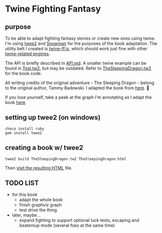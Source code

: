 # Twine Fighting Fantasy

## purpose

To be able to adapt fighting fantasy stories or create new ones using twine. I'm using [twee2](https://dan-q.github.io/twee2/) and [Snowman](https://twinery.org/cookbook/terms/terms_storyformats.html#snowman) for the purposes of the book adaptation. The utility belt I created is [twine-ff.js](twine-ff.js), which should work just fine with other [twine-related engines](http://twinery.org/).

The API is briefly described in [API.md](API.md). A smaller twine example can be found in [Test.tw2](Test.tw2), but may be outdated. Refer to [TheSleepingDragon.tw2](TheSleepingDragon.tw2) for the book code.

All writing credits of the original adventure - The Sleeping Dragon - belong to the original author, Tammy Badowski. I adapted the book from [here](http://www.ffproject.com/download.htm). 🙇‍

If you lose yourself, take a peek at the graph I'm annotating as I adapt the book [here](graph.html).

## setting up twee2 (on windows)

    choco install ruby
    gem install twee2

## creating a book w/ twee2

    twee2 build TheSleepingDragon.tw2 TheSleepingDragon.html

Then [visit the resulting HTML](https://josepedrodias.github.io/twine-ff/TheSleepingDragon.html) file.

## TODO LIST

- for this book
  - adapt the whole book
  - finish graphviz graph
  - test drive the thing
- later, maybe...
  - expand fighting to support optional luck tests, escaping and beatemup mode (several foes at the same time)
